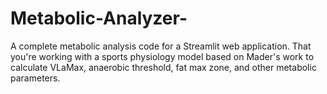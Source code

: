 # Metabolic-Analyzer-
A complete metabolic analysis code for a Streamlit web application. That you're working with a sports physiology model based on Mader's work to calculate VLaMax, anaerobic threshold, fat max zone, and other metabolic parameters.

